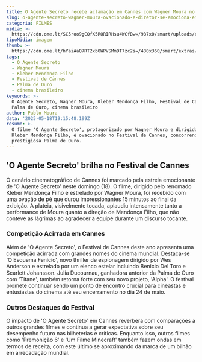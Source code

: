 ```yaml
---
title: O Agente Secreto recebe aclamação em Cannes com Wagner Moura no elenco
slug: o-agente-secreto-wagner-moura-ovacionado-e-diretor-se-emociona-em-cannes
categoria: FILMES
midia: >-
  https://cdn.ome.lt/SC5roo9gCQfX5RQRIRHsu4WCfBw=/987x0/smart/uploads/conteudo/fotos/oagentesecreto_675OCPe.jpg
tipoMidia: imagem
thumb: >-
  https://cdn.ome.lt/hYaiAaQ7RT2xb0WPVSMmDT7zc2s=/480x360/smart/extras/conteudos/oagentesecreto_v3zkqhm.jpg
tags:
  - O Agente Secreto
  - Wagner Moura
  - Kleber Mendonça Filho
  - Festival de Cannes
  - Palma de Ouro
  - cinema brasileiro
keywords: >-
  O Agente Secreto, Wagner Moura, Kleber Mendonça Filho, Festival de Cannes,
  Palma de Ouro, cinema brasileiro
author: Pablo Moura
data: '2025-05-18T19:15:48.199Z'
resumo: >-
  O filme 'O Agente Secreto', protagonizado por Wagner Moura e dirigido por
  Kleber Mendonça Filho, é ovacionado no Festival de Cannes, concorrendo à
  prestigiosa Palma de Ouro.
---
```


## 'O Agente Secreto' brilha no Festival de Cannes

<blockquote class="twitter-tweet"><a href="https://twitter.com/user/status/1924133079465054268"></a></blockquote>

O cenário cinematográfico de Cannes foi marcado pela estreia emocionante de 'O Agente Secreto' neste domingo (18). O filme, dirigido pelo renomado Kleber Mendonça Filho e estrelado por Wagner Moura, foi recebido com uma ovação de pé que durou impressionantes 15 minutos ao final da exibição. A plateia, visivelmente tocada, aplaudiu intensamente tanto a performance de Moura quanto a direção de Mendonça Filho, que não conteve as lágrimas ao agradecer a equipe durante um discurso tocante.

### Competição Acirrada em Cannes

Além de 'O Agente Secreto', o Festival de Cannes deste ano apresenta uma competição acirrada com grandes nomes do cinema mundial. Destaca-se 'O Esquema Fenício', novo thriller de espionagem dirigido por Wes Anderson e estrelado por um elenco estelar incluindo Benicio Del Toro e Scarlett Johansson. Julia Ducournau, ganhadora anterior da Palma de Ouro com 'Titane', também retorna forte com seu novo projeto, 'Alpha'. O festival promete continuar sendo um ponto de encontro crucial para cineastas e entusiastas do cinema até seu encerramento no dia 24 de maio.

### Outros Destaques do Festival

O impacto de 'O Agente Secreto' em Cannes reverbera com comparações a outros grandes filmes e continua a gerar expectativa sobre seu desempenho futuro nas bilheterias e críticas. Enquanto isso, outros filmes como 'Premonição 6' e 'Um Filme Minecraft' também fazem ondas em termos de receita, com este último se aproximando da marca de um bilhão em arrecadação mundial.
